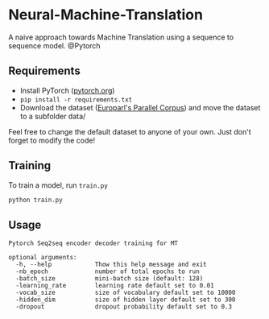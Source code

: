 # Neural-Machine-Translation
A naive approach towards Machine Translation using a sequence to sequence model. @Pytorch

## Requirements

- Install PyTorch ([pytorch.org](http://pytorch.org))
- `pip install -r requirements.txt`
- Download the dataset ([Europarl's Parallel Corpus](https://drive.google.com/drive/folders/19JFnTlK59UanTNf9g6yp3MOZ4teooHST)) and move the dataset to a subfolder data/

Feel free to change the default dataset to anyone of your own. Just don't forget to modify the code!

## Training

To train a model, run `train.py`

```bash
python train.py 
```

## Usage 
```
Pytorch Seq2seq encoder decoder training for MT

optional arguments:
  -h, --help            Thow this help message and exit
  -nb_epoch            	number of total epochs to run
  -batch_size			mini-batch size (default: 128)
  -learning_rate		learning rate default set to 0.01
  -vocab_size			size of vocabulary default set to 10000
  -hidden_dim 			size of hidden layer default set to 300
  -dropout				dropout probability default set to 0.3
```
